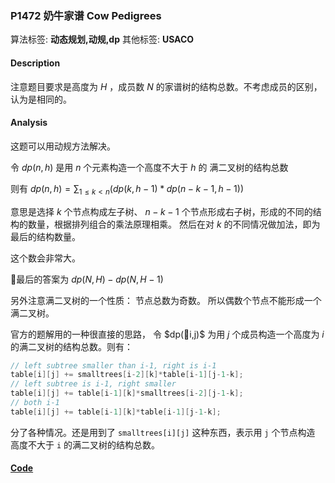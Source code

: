 
### P1472 奶牛家谱 Cow Pedigrees

算法标签: **动态规划,动规,dp** 
其他标签: **USACO**

#### Description

注意题目要求是高度为 $H$ ，成员数 $N$ 的家谱树的结构总数。不考虑成员的区别，认为是相同的。

#### Analysis

这题可以用动规方法解决。

令 $dp(n ,h)$ 是用 $n$ 个元素构造一个高度不大于 $h$ 的 满二叉树的结构总数

则有 $dp(n ,h ) = \sum_{1 \leq k < n}{(dp(k, h - 1) * dp(n - k - 1, h - 1))}$

意思是选择 $k$ 个节点构成左子树、 $n-k-1$ 个节点形成右子树，形成的不同的结构的数量，根据排列组合的乘法原理相乘。 然后在对 $k$ 的不同情况做加法，即为最后的结构数量。

这个数会非常大。 

最后的答案为 $dp(N, H) - dp(N, H-1)$

另外注意满二叉树的一个性质： 节点总数为奇数。 所以偶数个节点不能形成一个满二叉树。

官方的题解用的一种很直接的思路， 令 $dp(i,j)$ 为用 $j$ 个成员构造一个高度为 $i$ 的满二叉树的结构总数。则有：

```cpp
// left subtree smaller than i-1, right is i-1
table[i][j] += smalltrees[i-2][k]*table[i-1][j-1-k];
// left subtree is i-1, right smaller
table[i][j] += table[i-1][k]*smalltrees[i-2][j-1-k];
// both i-1 
table[i][j] += table[i-1][k]*table[i-1][j-1-k];
```

分了各种情况。还是用到了 `smalltrees[i][j]` 这种东西，表示用 `j` 个节点构造 高度不大于 `i` 的满二叉树的结构总数。


#### [Code](../../cpp/14/p1472.cpp)


